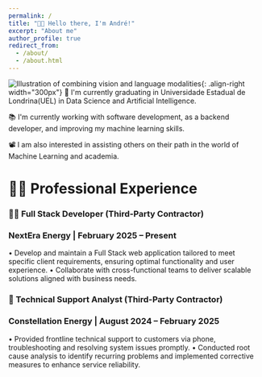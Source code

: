 ```yaml
---
permalink: /
title: "👋🏼 Hello there, I'm André!"
excerpt: "About me"
author_profile: true
redirect_from: 
  - /about/
  - /about.html
---
```




![Illustration of combining vision and language modalities](image_to_text_vis.png){: .align-right width="300px"}
🔬 I'm currently graduating in Universidade Estadual de Londrina(UEL) in Data Science and Artificial Intelligence.

📚 I'm currently working with software development, as a backend developer, and improving my machine learning skills.

📽️ I am also interested in assisting others on their path in the world of Machine Learning and academia.

# 👨🏻 Professional Experience

### 🧑‍💻 Full Stack Developer (Third-Party Contractor) 
### NextEra Energy | February 2025 – Present 

 • Develop and maintain a Full Stack web application tailored to meet specific client requirements, ensuring optimal functionality and user experience. 
 • Collaborate with cross-functional teams to deliver scalable solutions aligned with business needs.

### 💬 Technical Support Analyst (Third-Party Contractor) 
### Constellation Energy | August 2024 – February 2025 

 • Provided frontline technical support to customers via phone, troubleshooting and resolving system issues promptly. 
 • Conducted root cause analysis to identify recurring problems and implemented corrective measures to enhance service reliability.







